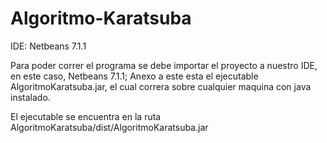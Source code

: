 Algoritmo-Karatsuba
===================

IDE: Netbeans 7.1.1

Para poder correr el programa se debe importar el proyecto a nuestro IDE, en este caso, Netbeans 7.1.1;
Anexo a este esta el ejecutable AlgoritmoKaratsuba.jar, el cual correra sobre cualquier maquina con java instalado.

El ejecutable se encuentra en la ruta AlgoritmoKaratsuba/dist/AlgoritmoKaratsuba.jar
